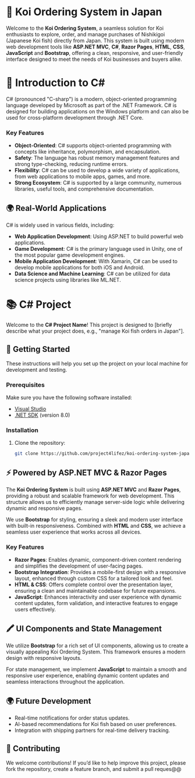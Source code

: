 # 🎏 Koi Ordering System in Japan

Welcome to the **Koi Ordering System**, a seamless solution for Koi enthusiasts to explore, order, and manage purchases of Nishikigoi (Japanese Koi fish) directly from Japan. This system is built using modern web development tools like **ASP.NET MVC**, **C#**, **Razor Pages**, **HTML**, **CSS**, **JavaScript** and **Bootstrap**, offering a clean, responsive, and user-friendly interface designed to meet the needs of Koi businesses and buyers alike.

# 🌟 Introduction to C#

C# (pronounced "C-sharp") is a modern, object-oriented programming language developed by Microsoft as part of the .NET Framework. C# is designed for building applications on the Windows platform and can also be used for cross-platform development through .NET Core.

### Key Features

- **Object-Oriented**: C# supports object-oriented programming with concepts like inheritance, polymorphism, and encapsulation.
- **Safety**: The language has robust memory management features and strong type-checking, reducing runtime errors.
- **Flexibility**: C# can be used to develop a wide variety of applications, from web applications to mobile apps, games, and more.
- **Strong Ecosystem**: C# is supported by a large community, numerous libraries, useful tools, and comprehensive documentation.

## 🌍 Real-World Applications

C# is widely used in various fields, including:

- **Web Application Development**: Using ASP.NET to build powerful web applications.
- **Game Development**: C# is the primary language used in Unity, one of the most popular game development engines.
- **Mobile Application Development**: With Xamarin, C# can be used to develop mobile applications for both iOS and Android.
- **Data Science and Machine Learning**: C# can be utilized for data science projects using libraries like ML.NET.

# 📚 C# Project 

Welcome to the **C# Project Name**! This project is designed to [briefly describe what your project does, e.g., "manage Koi fish orders in Japan"]. 

## 🚀 Getting Started

These instructions will help you set up the project on your local machine for development and testing.

### Prerequisites

Make sure you have the following software installed:

- [Visual Studio](https://visualstudio.microsoft.com/)
- [.NET SDK](https://dotnet.microsoft.com/download) (version 8.0)

### Installation

1. Clone the repository:
   ```bash
   git clone https://github.com/project4lifez/koi-ordering-system-japan.git


## ⚡ Powered by ASP.NET MVC & Razor Pages

The **Koi Ordering System** is built using **ASP.NET MVC** and **Razor Pages**, providing a robust and scalable framework for web development. This structure allows us to efficiently manage server-side logic while delivering dynamic and responsive pages.

We use **Bootstrap** for styling, ensuring a sleek and modern user interface with built-in responsiveness. Combined with **HTML** and **CSS**, we achieve a seamless user experience that works across all devices.

### Key Features

- **Razor Pages**: Enables dynamic, component-driven content rendering and simplifies the development of user-facing pages.
- **Bootstrap Integration**: Provides a mobile-first design with a responsive layout, enhanced through custom CSS for a tailored look and feel.
- **HTML & CSS**: Offers complete control over the presentation layer, ensuring a clean and maintainable codebase for future expansions.
- **JavaScript**: Enhances interactivity and user experience with dynamic content updates, form validation, and interactive features to engage users effectively.

## 🖍️ UI Components and State Management

We utilize **Bootstrap** for a rich set of UI components, allowing us to create a visually appealing Koi Ordering System. This framework ensures a modern design with responsive layouts. 

For state management, we implement **JavaScript** to maintain a smooth and responsive user experience, enabling dynamic content updates and seamless interactions throughout the application.


## 🌍 Future Development

- Real-time notifications for order status updates.
- AI-based recommendations for Koi fish based on user preferences.
- Integration with shipping partners for real-time delivery tracking.

## 🤝 Contributing

We welcome contributions! If you’d like to help improve this project, please fork the repository, create a feature branch, and submit a pull reques@@






